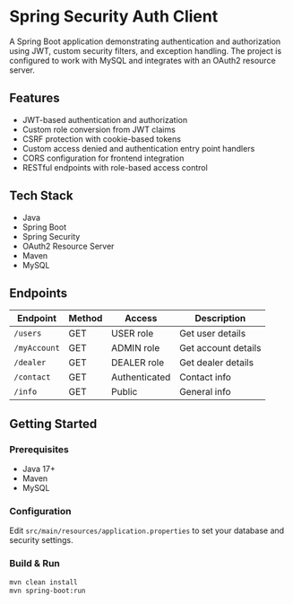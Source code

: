 # Spring Security Auth Client

A Spring Boot application demonstrating authentication and authorization using JWT, custom security filters, and exception handling. The project is configured to work with MySQL and integrates with an OAuth2 resource server.

## Features

- JWT-based authentication and authorization
- Custom role conversion from JWT claims
- CSRF protection with cookie-based tokens
- Custom access denied and authentication entry point handlers
- CORS configuration for frontend integration
- RESTful endpoints with role-based access control

## Tech Stack

- Java
- Spring Boot
- Spring Security
- OAuth2 Resource Server
- Maven
- MySQL

## Endpoints

| Endpoint      | Method | Access         | Description                |
|---------------|--------|----------------|----------------------------|
| `/users`      | GET    | USER role      | Get user details           |
| `/myAccount`  | GET    | ADMIN role     | Get account details        |
| `/dealer`     | GET    | DEALER role    | Get dealer details         |
| `/contact`    | GET    | Authenticated  | Contact info               |
| `/info`       | GET    | Public         | General info               |

## Getting Started

### Prerequisites

- Java 17+
- Maven
- MySQL

### Configuration

Edit `src/main/resources/application.properties` to set your database and security settings.

### Build & Run

```bash
mvn clean install
mvn spring-boot:run
